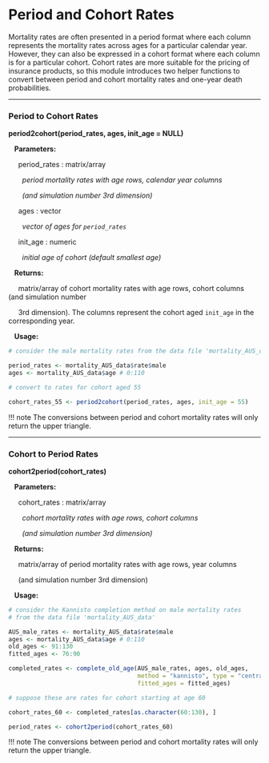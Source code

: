 # Period and Cohort Rates

Mortality rates are often presented in a period format where each column represents
the mortality rates across ages for a particular calendar year. However, they can 
also be expressed in a cohort format where each column is for a particular cohort.
Cohort rates are more suitable for the pricing of insurance products, so this module 
introduces two helper functions to convert between period and cohort mortality
rates and one-year death probabilities.

---

### Period to Cohort Rates

**period2cohort(period_rates, ages, init_age = NULL)**

&nbsp;&nbsp; **Parameters:**

&nbsp;&nbsp;&nbsp;&nbsp; period_rates : matrix/array

&nbsp;&nbsp;&nbsp;&nbsp;&nbsp;&nbsp; *period mortality rates with age rows, calendar year columns*

&nbsp;&nbsp;&nbsp;&nbsp;&nbsp;&nbsp; *(and simulation number 3rd dimension)*

&nbsp;&nbsp;&nbsp;&nbsp; ages : vector

&nbsp;&nbsp;&nbsp;&nbsp;&nbsp;&nbsp; *vector of ages for `period_rates`*

&nbsp;&nbsp;&nbsp;&nbsp; init_age : numeric

&nbsp;&nbsp;&nbsp;&nbsp;&nbsp;&nbsp; *initial age of cohort (default smallest age)*

&nbsp;&nbsp; **Returns:**

&nbsp;&nbsp;&nbsp;&nbsp; matrix/array of cohort mortality rates with age rows,
cohort columns (and simulation number

&nbsp;&nbsp;&nbsp;&nbsp;  3rd dimension). The columns represent
the cohort aged `init_age` in the corresponding year.

&nbsp;&nbsp; **Usage:**

```r
# consider the male mortality rates from the data file 'mortality_AUS_data'

period_rates <- mortality_AUS_data$rate$male
ages <- mortality_AUS_data$age # 0:110

# convert to rates for cohort aged 55

cohort_rates_55 <- period2cohort(period_rates, ages, init_age = 55)
```

!!! note
    The conversions between period and cohort mortality rates will only return the
    upper triangle.

---

### Cohort to Period Rates

**cohort2period(cohort_rates)**

&nbsp;&nbsp; **Parameters:**

&nbsp;&nbsp;&nbsp;&nbsp; cohort_rates : matrix/array

&nbsp;&nbsp;&nbsp;&nbsp;&nbsp;&nbsp; *cohort mortality rates with age rows, cohort columns*

&nbsp;&nbsp;&nbsp;&nbsp;&nbsp;&nbsp; *(and simulation number 3rd dimension)*

&nbsp;&nbsp; **Returns:**

&nbsp;&nbsp;&nbsp;&nbsp; matrix/array of period mortality rates with age rows,
year columns 

&nbsp;&nbsp;&nbsp;&nbsp; (and simulation number 3rd dimension)

&nbsp;&nbsp; **Usage:**

```r
# consider the Kannisto completion method on male mortality rates
# from the data file 'mortality_AUS_data'

AUS_male_rates <- mortality_AUS_data$rate$male
ages <- mortality_AUS_data$age # 0:110
old_ages <- 91:130
fitted_ages <- 76:90

completed_rates <- complete_old_age(AUS_male_rates, ages, old_ages,
                                    method = "kannisto", type = "central",
                                    fitted_ages = fitted_ages)

# suppose these are rates for cohort starting at age 60

cohort_rates_60 <- completed_rates[as.character(60:130), ]

period_rates <- cohort2period(cohort_rates_60)
```

!!! note
    The conversions between period and cohort mortality rates will only return the
    upper triangle.







